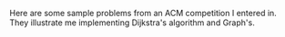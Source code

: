 Here are some sample problems from an ACM competition I entered in. They illustrate me implementing Dijkstra's algorithm and Graph's.
